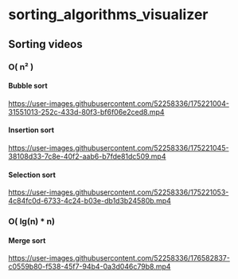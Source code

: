 # sorting_algorithms_visualizer

## Sorting videos

### O( n² )

#### Bubble sort
https://user-images.githubusercontent.com/52258336/175221004-31551013-252c-433d-80f3-bf6f06e2ced8.mp4

#### Insertion sort
https://user-images.githubusercontent.com/52258336/175221045-38108d33-7c8e-40f2-aab6-b7fde81dc509.mp4

#### Selection sort
https://user-images.githubusercontent.com/52258336/175221053-4c84fc0d-6733-4c24-b03e-db1d3b24580b.mp4

### O( lg(n) * n)

#### Merge sort
https://user-images.githubusercontent.com/52258336/176582837-c0559b80-f538-45f7-94b4-0a3d046c79b8.mp4
